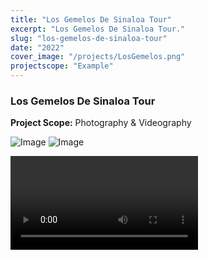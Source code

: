 ```yaml
---
title: "Los Gemelos De Sinaloa Tour"
excerpt: "Los Gemelos De Sinaloa Tour."
slug: "los-gemelos-de-sinaloa-tour"
date: "2022"
cover_image: "/projects/LosGemelos.png"
projectscope: "Example"
---
```


### Los Gemelos De Sinaloa Tour

**Project Scope:** Photography & Videography

![Image](/projects/LosGemelos1.png)
![Image](/projects/LosGemelos2.png)

<video controls>
<source src="/projects/LosGemelos.mp4" type="video/mp4" />
</video>
